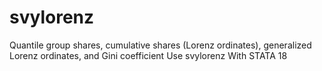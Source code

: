 # svylorenz
Quantile group shares, cumulative shares (Lorenz ordinates), generalized Lorenz ordinates, and Gini coefficient Use svylorenz With STATA 18
